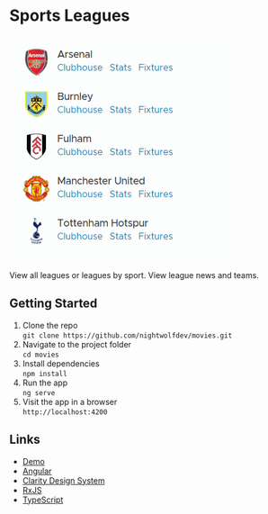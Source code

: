 # Sports Leagues

![Sports Leagues App](./src/assets/sports-leagues-app.png)

View all leagues or leagues by sport. View league news and teams.

## Getting Started

1. Clone the repo  
  `git clone https://github.com/nightwolfdev/movies.git`
2. Navigate to the project folder  
  `cd movies`
3. Install dependencies  
  `npm install`
4. Run the app  
  `ng serve`
5. Visit the app in a browser  
  `http://localhost:4200`

## Links

* [Demo](https://nightwolfdev.github.io/sports-leagues/)
* [Angular](https://angular.io)
* [Clarity Design System](https://clarity.design/)
* [RxJS](https://rxjs.dev)
* [TypeScript](https://www.typescriptlang.org)

